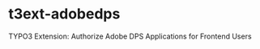 t3ext-adobedps
==============

TYPO3 Extension: Authorize Adobe DPS Applications for Frontend Users
